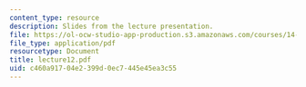 ```yaml
---
content_type: resource
description: Slides from the lecture presentation.
file: https://ol-ocw-studio-app-production.s3.amazonaws.com/courses/14-02-principles-of-macroeconomics-fall-2004/c460a91704e2399d0ec7445e45ea3c55_lecture12.pdf
file_type: application/pdf
resourcetype: Document
title: lecture12.pdf
uid: c460a917-04e2-399d-0ec7-445e45ea3c55
---
```

